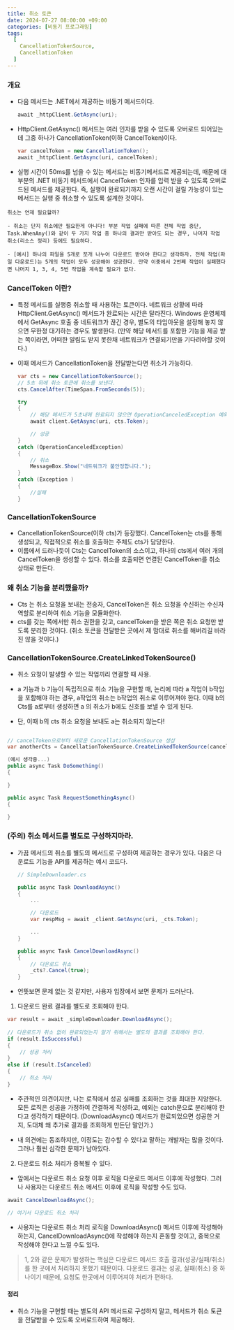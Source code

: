 ```yaml
---
title: 취소 토큰
date: 2024-07-27 08:00:00 +09:00
categories: [비동기 프로그래밍]
tags:
  [
    CancellationTokenSource,
    CancellationToken
  ]
---
```


### 개요
- 다음 메서드는 .NET에서 제공하는 비동기 메서드이다.
    ```cs
    await _httpClient.GetAsync(uri);
    ```
- HttpClient.GetAsync() 메서드는 여러 인자를 받을 수 있도록 오버로드 되어있는데 그중 하나가 CancellationToken(이하 CancelToken)이다.
    ```cs
    var cancelToken = new CancellationToken();
    await _httpClient.GetAsync(uri, cancelToken);
    ```
- 실행 시간이 50ms를 넘을 수 있는 메서드는 비동기메서드로 제공되는데, 때문에 대부분의 .NET 비동기 메서드에서 CancelToken 인자를 입력 받을 수 있도록 오버로드된 메서드를 제공한다. 즉, 실행이 완료되기까지 오랜 시간이 걸릴 가능성이 있는 메서드는 실행 중 취소할 수 있도록 설계한 것이다.

```
취소는 언제 필요할까?

- 취소는 단지 취소에만 필요한게 아니다! 부분 작업 실패에 따른 전체 작업 중단, Task.WhenAny()와 같이 두 가지 작업 중 하나의 결과만 받아도 되는 경우, 나머지 작업 취소(리소스 정리) 등에도 필요하다. 

- [예시] 하나의 파일을 5개로 쪼개 나누어 다운로드 받아야 한다고 생각하자. 전체 작업(파일 다운로드)는 5개의 작업이 모두 성공해야 성공한다. 만약 이중에서 2번째 작업이 실패했다면 나머지 1, 3, 4, 5번 작업을 계속할 필요가 없다.
```

### CancelToken 이란?
- 특정 메서드를 실행중 취소할 때 사용하는 토큰이다. 네트워크 상황에 따라 HttpClient.GetAsync() 메서드가 완료되는 시간은 달라진다. Windows 운영체제에서 GetAsync 호출 중 네트워크가 끊긴 경우, 별도의 타임아웃을 설정해 놓지 않으면 무한정 대기하는 경우도 발생한다. (만약 해당 메서드를 포함한 기능을 제공 받는 쪽이라면, 어떠한 알림도 받지 못한채 네트워크가 연결되기만을 기다려야할 것이다.)

- 이때 메서드가 CancellationToken을 전달받는다면 취소가 가능하다.
    ```cs
    var cts = new CancellationTokenSource();
    // 5초 뒤에 취소 토큰에 취소를 보낸다.
    cts.CancelAfter(TimeSpan.FromSeconds(5));

    try
    {
        // 해당 메서드가 5초내에 완료되지 않으면 OperationCanceledException 예외가 발생한다. 
        await client.GetAsync(uri, cts.Token);

        // 성공
    }
    catch (OperationCanceledException)
    {
        // 취소
        MessageBox.Show("네트워크가 불안정합니다.");
    }
    catch (Exception )
    {
        //실패
    }
    ```

### CancellationTokenSource    
- CancellationTokenSource(이하 cts)가 등장했다. CancelToken는 cts를 통해 생성되고, 직접적으로 취소를 호출하는 주체도 cts가 담당한다. 
- 이름에서 드러나듯이 Cts는 CancelToken의 소스이고, 하나의 cts에서 여러 개의 CancelToken을 생성할 수 있다. 취소를 호출되면 연결된 CancelToken를 취소 상태로 만든다.

### 왜 취소 기능을 분리했을까?
- Cts 는 취소 요청을 보내는 전송자, CancelToken은 취소 요청을 수신하는 수신자 역할로 분리하여 취소 기능을 모듈화한다.
- cts를 갖는 쪽에서만 취소 권한을 갖고, cancelToken을 받은 쪽은 취소 요청만 받도록 분리한 것이다. (취소 토큰을 전달받은 곳에서 제 맘대로 취소를 해버리길 바라진 않을 것이다.)

### CancellationTokenSource.CreateLinkedTokenSource()
- 취소 요청이 발생할 수 있는 작업끼리 연결할 때 사용.
- a 기능과 b 기능이 독립적으로 취소 기능을 구현할 때, 논리에 따라 a 작업이 b작업을 포함해야 하는 경우, a작업의 취소는 b작업의 취소로 이루어져야 한다. 이때 b의 Cts를 a로부터 생성하면 a 의 취소가 b에도 신호를 보낼 수 있게 된다.

- 단, 이때 b의 cts 취소 요청을 보내도 a는 취소되지 않는다!
```cs

// cancelToken으로부터 새로운 CancellationTokenSource 생성
var anotherCts = CancellationTokenSource.CreateLinkedTokenSource(cancelToken);

(예시 생각중...)
public async Task DoSomething()
{

}

public async Task RequestSomethingAsync()
{

}
```

### (주의) 취소 메서드를 별도로 구성하지마라.
- 가끔 메서드의 취소를 별도의 메서드로 구성하여 제공하는 경우가 있다. 다음은 다운로드 기능을 API를 제공하는 예시 코드다.
    ```cs
    // SimpleDownloader.cs

    public async Task DownloadAsync()
    {
        ...

        // 다운로드
        var respMsg = await _client.GetAsync(uri, _cts.Token);

        ...
    }

    public async Task CancelDownloadAsync()
    {
        // 다운로드 취소
        _cts?.Cancel(true);
    }
    ```

- 언뜻보면 문제 없는 것 같지만, 사용자 입장에서 보면 문제가 드러난다. 
1. 다운로드 완료 결과를 별도로 조회해야 한다.
```cs
var result = await _simpleDownloader.DownloadAsync();
    
// 다운로드가 취소 없이 완료되었는지 알기 위해서는 별도의 결과를 조회해야 한다.
if (result.IsSuccessful)
{
    // 성공 처리
}
else if (result.IsCanceled)
{
    // 취소 처리
}
```
- 주관적인 의견이지만, 나는 로직에서 성공 실패를 조회하는 것을 최대한 지양한다. 모든 로직은 성공을 가정하여 간결하게 작성하고, 예외는 catch문으로 분리해야 한다고 생각하기 때문이다. (DownloadAsync() 메서드가 완료되었으면 성공한 거지, 도대체 왜 추가로 결과를 조회하게 만든단 말인가.)

- 내 의견에는 동조하지만, 이정도는 감수할 수 있다고 말하는 개발자는 많을 것이다. 그러나 훨씬 심각한 문제가 남아있다. 

2. 다운로드 취소 처리가 중복될 수 있다.
- 앞에서는 다운로드 취소 요청 이후 로직을 다운로드 메서드 이후에 작성했다. 그러나 사용자는 다운로드 취소 메서드 이후에 로직을 작성할 수도 있다.
```cs
await CancelDownloadAsync();

// 여기서 다운로드 취소 처리
```
- 사용자는 다운로드 취소 처리 로직을 DownloadAsync() 메서드 이후에 작성해야 하는지, CancelDownloadAsync()에 작성해야 하는지 혼동할 것이고, 중복으로 작성해야 한다고 느낄 수도 있다.

> 1, 2와 같은 문제가 발생하는 핵심은 다운로드 메서드 호출 결과(성공/실패/취소)를 한 곳에서 처리하지 못했기 때문이다. 
> 다운로드 결과는 성공, 실패(취소) 중 하나이기 때문에, 요청도 한곳에서 이루어져야 처리가 편하다.

#### 정리
- 취소 기능을 구현할 때는 별도의 API 메서드로 구성하지 말고, 메서드가 취소 토큰을 전달받을 수 있도록 오버로드하여 제공해라.








